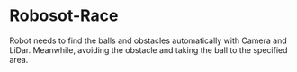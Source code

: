 # Robosot-Race
Robot needs to find the balls and obstacles automatically with Camera and LiDar. Meanwhile, avoiding the obstacle and taking the ball to the specified area.
